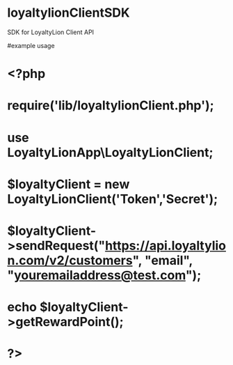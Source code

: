 # loyaltylionClientSDK
SDK for LoyaltyLion Client API


#example usage



# <?php
#
#  	require('lib/loyaltylionClient.php');
#  	use LoyaltyLionApp\LoyaltyLionClient;
#
#  	$loyaltyClient = new LoyaltyLionClient('Token','Secret');
#  	$loyaltyClient->sendRequest("https://api.loyaltylion.com/v2/customers", "email", "youremailaddress@test.com");
#  	echo $loyaltyClient->getRewardPoint();
# 
# ?>


